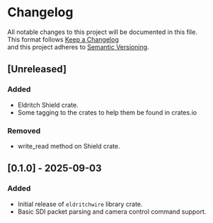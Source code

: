 # Changelog

All notable changes to this project will be documented in this file.  
This format follows [Keep a Changelog](https://keepachangelog.com/en/1.0.0/)  
and this project adheres to [Semantic Versioning](https://semver.org/spec/v2.0.0.html).

## [Unreleased]

### Added
- Eldritch Shield crate.
- Some tagging to the crates to help them be found in crates.io

### Removed
- write_read method on Shield crate.

## [0.1.0] - 2025-09-03

### Added
- Initial release of `eldritchwire` library crate.
- Basic SDI packet parsing and camera control command support.
